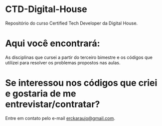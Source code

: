 # CTD-Digital-House
Repositório do curso Certified Tech Developer da Digital House.


# Aqui você encontrará: 
As disciplinas que cursei a partir do terceiro bimestre e os códigos que utilizei para resolver os problemas propostos nas aulas.

# Se interessou nos códigos que criei e gostaria de me entrevistar/contratar?
Entre em contato pelo e-mail erckaraujo@gmail.com.
